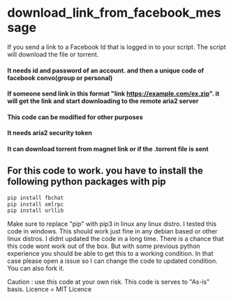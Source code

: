 # download_link_from_facebook_message
If you send a link to a Facebook Id that is logged in to your script. The script will download the file or torrent.

#### It needs id and password of an account. and then a unique code of facebook convo(group or personal)
#### If someone send link in this format "link https://example.com/ex.zip". it will get the link and start downloading to the remote aria2 server
#### This code can be modified for other purposes
#### It needs aria2 security token
#### It can download torrent from magnet link or if the .torrent file is sent

## For this code to work. you have to install the following python packages with pip
```python
pip install fbchat
pip install xmlrpc
pip install urllib
```
Make sure to replace "pip" with pip3 in linux any linux distro.
I tested this code in windows. This should work just fine in any debian based or other linux distros. 
I didnt updated the code in a long time. There is a chance that this code wont work out of the box. But with some previous python experience you should be able to get this to a working condition. In that case please open a issue so I can change the code to updated condition. You can also fork it. 

Caution : use this code at your own risk. This code is serves to "As-is" basis. 
Licence = MIT Licence
